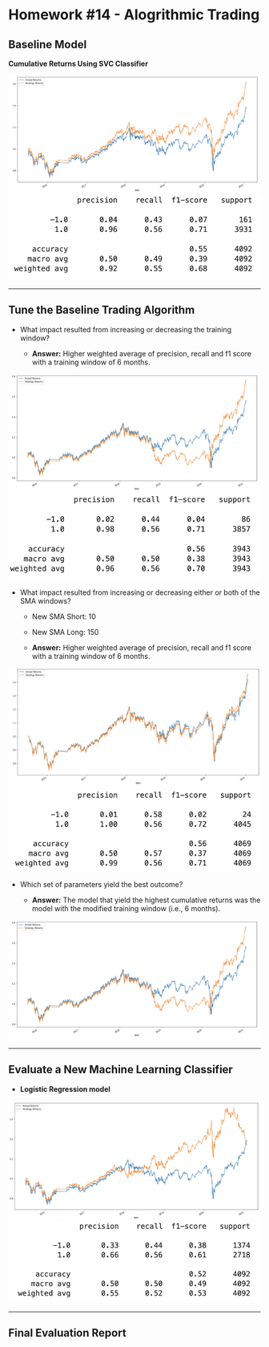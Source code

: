 # Homework #14 - Alogrithmic Trading 

## Baseline Model

**Cumulative Returns Using SVC Classifier**

![Baseline mode](https://github.com/SamuelMoore1/hw_14/blob/main/Screenshots/Baseline%20model.png)
![Basleine results](https://github.com/SamuelMoore1/hw_14/blob/main/Screenshots/Baseline%20Results.png)

---

## Tune the Baseline Trading Algorithm

- What impact resulted from increasing or decreasing the training window?

  - **Answer:** Higher weighted average of precision, recall and f1 score with a training window of 6 months.

![New Training Model](https://github.com/SamuelMoore1/hw_14/blob/main/Screenshots/Model%20with%20new%20training%20timstamp.png)
![Results New Training Model](https://github.com/SamuelMoore1/hw_14/blob/main/Screenshots/Model%20with%20new%20training%20results.png)

- What impact resulted from increasing or decreasing either or both of the SMA windows?

  - New SMA Short: 10
  - New SMA Long: 150

  - **Answer:** Higher weighted average of precision, recall and f1 score with a training window of 6 months.

![New SMA Model](https://github.com/SamuelMoore1/hw_14/blob/main/Screenshots/Model%20with%20new%20SMA.png)
![Results New SMA](https://github.com/SamuelMoore1/hw_14/blob/main/Screenshots/Model%20with%20new%20SMA%20results.png)

- Which set of parameters yield the best outcome?

  - **Answer:** The model that yield the highest cumulative returns was the model with the modified training window (i.e., 6 months).

![Best Model](https://github.com/SamuelMoore1/hw_14/blob/main/Screenshots/Model%20with%20new%20training%20timstamp.png)

---

## Evaluate a New Machine Learning Classifier

- **Logistic Regression model**

![Logistic Regression Model](https://github.com/SamuelMoore1/hw_14/blob/main/Screenshots/Logistic%20Regression%20Model.png)
![Logistic Regression Model results](https://github.com/SamuelMoore1/hw_14/blob/main/Screenshots/Logistic%20Regression%20model%20results.png)

--- 

## Final Evaluation Report

